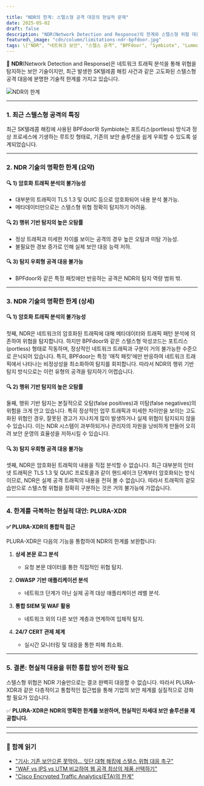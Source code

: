 ```yaml
---

title: "NDR의 한계: 스텔스형 공격 대응의 현실적 문제"
date: 2025-05-02
draft: false
description: "NDR(Network Detection and Response)의 한계와 스텔스형 위협 대응을 위한 현실적인 접근 방안을 탐구합니다."
featured\_image: "cdn/column/limitations-ndr-bpfdoor.jpg"
tags: \["NDR", "네트워크 보안", "스텔스 공격", "BPFdoor", "Symbiote", "LummaC2", "암호화 트래픽", "SKT", "SK텔레콤", "PLURA-XDR"]
---
```


📡 **NDR**(Network Detection and Response)은 네트워크 트래픽 분석을 통해 위협을 탐지하는 보안 기술이지만, 최근 발생한 SK텔레콤 해킹 사건과 같은 고도화된 스텔스형 공격 대응에 분명한 기술적 한계를 가지고 있습니다.

![NDR의 한계](https://blog.plura.io/cdn/column/limitations-ndr-bpfdoor.jpg)

<!--more-->

---

### 1. **최근 스텔스형 공격의 특징**

최근 SK텔레콤 해킹에 사용된 BPFdoor와 Symbiote는 포트리스(portless) 방식과 정상 프로세스에 기생하는 루트킷 형태로, 기존의 보안 솔루션을 쉽게 우회할 수 있도록 설계되었습니다.

---

### 2. **NDR 기술의 명확한 한계 (요약)**

#### 🔍 **1) 암호화 트래픽 분석의 불가능성**

* 대부분의 트래픽이 TLS 1.3 및 QUIC 등으로 암호화되어 내용 분석 불가능.
* 메타데이터만으로는 스텔스형 위협 정확히 탐지하기 어려움.

#### 🔍 **2) 행위 기반 탐지의 높은 오탐률**

* 정상 트래픽과 미세한 차이를 보이는 공격의 경우 높은 오탐과 미탐 가능성.
* 불필요한 경보 증가로 인해 실제 보안 대응 능력 저하.

#### 🔍 **3) 탐지 우회형 공격 대응 불가능**

* BPFdoor와 같은 특정 패킷에만 반응하는 공격은 NDR의 탐지 역량 범위 밖.

---

### 3. **NDR 기술의 명확한 한계 (상세)**

#### 🔍 **1) 암호화 트래픽 분석의 불가능성**

첫째, NDR은 네트워크의 암호화된 트래픽에 대해 메타데이터와 트래픽 패턴 분석에 의존하여 위협을 탐지합니다. 하지만 BPFdoor와 같은 스텔스형 악성코드는 포트리스(portless) 형태로 작동하며, 정상적인 네트워크 트래픽과 구분이 거의 불가능한 수준으로 은닉되어 있습니다. 특히, BPFdoor는 특정 '매직 패킷'에만 반응하여 네트워크 트래픽에서 나타나는 비정상성을 최소화하여 탐지를 회피합니다. 따라서 NDR의 행위 기반 탐지 방식으로는 이런 유형의 공격을 탐지하기 어렵습니다.

#### 🔍 **2) 행위 기반 탐지의 높은 오탐률**

둘째, 행위 기반 탐지는 본질적으로 오탐(false positives)과 미탐(false negatives)의 위험을 크게 안고 있습니다. 특히 정상적인 업무 트래픽과 미세한 차이만을 보이는 고도화된 위협인 경우, 잘못된 경고가 지나치게 많이 발생하거나 실제 위협이 탐지되지 않을 수 있습니다. 이는 NDR 시스템이 과부하되거나 관리자의 자원을 낭비하게 만들어 오히려 보안 운영의 효율성을 저하시킬 수 있습니다.

#### 🔍 **3) 탐지 우회형 공격 대응 불가능**

셋째, NDR은 암호화된 트래픽의 내용을 직접 분석할 수 없습니다. 최근 대부분의 인터넷 트래픽은 TLS 1.3 및 QUIC 프로토콜과 같이 핸드셰이크 단계부터 암호화되는 방식이므로, NDR은 실제 공격 트래픽의 내용을 전혀 볼 수 없습니다. 따라서 트래픽의 겉모습만으로 스텔스형 위협을 정확히 구분하는 것은 거의 불가능에 가깝습니다.

---

### 4. **한계를 극복하는 현실적 대안: PLURA-XDR**

#### ✅ **PLURA-XDR의 통합적 접근**

PLURA-XDR은 다음의 기능을 통합하여 NDR의 한계를 보완합니다:

1. **상세 본문 로그 분석**

   * 요청 본문 데이터를 통한 직접적인 위협 탐지.

2. **OWASP 기반 애플리케이션 분석**

   * 네트워크 단계가 아닌 실제 공격 대상 애플리케이션 레벨 분석.

3. **통합 SIEM 및 WAF 활용**

   * 네트워크 외의 다른 보안 계층과 연계하여 입체적 탐지.

4. **24/7 CERT 관제 체계**

   * 실시간 모니터링 및 대응을 통한 피해 최소화.

---

### 5. **결론: 현실적 대응을 위한 통합 방어 전략 필요**

스텔스형 위협은 NDR 기술만으로는 결코 완벽히 대응할 수 없습니다. 따라서 PLURA-XDR과 같은 다층적이고 통합적인 접근법을 통해 기업의 보안 체계를 실질적으로 강화할 필요가 있습니다.

✅ **PLURA-XDR은 NDR의 명확한 한계를 보완하며, 현실적인 차세대 보안 솔루션을 제공합니다.**

---

---

### 📖 **함께 읽기**
* ["기사: 기존 보안으론 못막아… 잇단 대형 해킹에 스텔스 위협 대응 촉구"](https://n.news.naver.com/article/018/0006002991)
* ["WAF vs IPS vs UTM 비교하여 웹 공격 최상의 제품 선택하기"](https://blog.plura.io/ko/column/waf_ips_utm_comparison/)
* ["Cisco Encrypted Traffic Analytics(ETA)의 한계"](https://community.cisco.com/t5/security-knowledge-base/cisco-eta-feature-encrypted-traffic-analysis-at-glance/ta-p/4783197)
